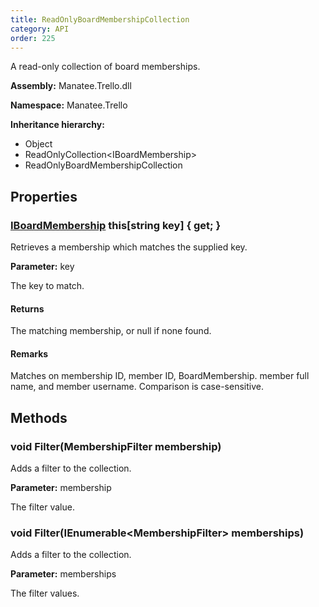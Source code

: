 ```yaml
---
title: ReadOnlyBoardMembershipCollection
category: API
order: 225
---
```


A read-only collection of board memberships.

**Assembly:** Manatee.Trello.dll

**Namespace:** Manatee.Trello

**Inheritance hierarchy:**

- Object
- ReadOnlyCollection&lt;IBoardMembership&gt;
- ReadOnlyBoardMembershipCollection

## Properties

### [IBoardMembership](../IBoardMembership#iboardmembership) this[string key] { get; }

Retrieves a membership which matches the supplied key.

**Parameter:** key

The key to match.

#### Returns

The matching membership, or null if none found.

#### Remarks

Matches on membership ID, member ID, BoardMembership. member full name, and member username. Comparison is case-sensitive.

## Methods

### void Filter(MembershipFilter membership)

Adds a filter to the collection.

**Parameter:** membership

The filter value.

### void Filter(IEnumerable&lt;MembershipFilter&gt; memberships)

Adds a filter to the collection.

**Parameter:** memberships

The filter values.

